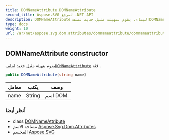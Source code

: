 ```yaml
---
title: DOMNameAttribute.DOMNameAttribute
second_title: Aspose.SVG لمرجع .NET API
description: DOMNameAttribute البناء. يقوم بتهيئة مثيل جديد لملفDOMNameAttribute فئة .
type: docs
weight: 10
url: /ar/net/aspose.svg.dom.attributes/domnameattribute/domnameattribute/
---
```

## DOMNameAttribute constructor

يقوم بتهيئة مثيل جديد لملف[`DOMNameAttribute`](../) فئة .

```csharp
public DOMNameAttribute(string name)
```

| معامل | يكتب | وصف |
| --- | --- | --- |
| name | String | اسم DOM. |

### أنظر أيضا

* class [DOMNameAttribute](../)
* مساحة الاسم [Aspose.Svg.Dom.Attributes](../../domnameattribute/)
* المجسم [Aspose.SVG](../../../)


